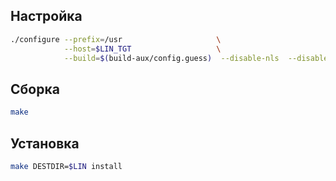 <package-info :package="package" showsbu></package-info>
<script>
                new Vue({
                el: '#main',
                data: { package: {} },
                mounted: function () {
                                this.getPackage('tar');
                },

                methods: {
                        getPackage: function(name) {
                                        getPackage(name)
                                        .then(response => this.package = response);
                        },
                }
  })
</script>

## Настройка
```bash
./configure --prefix=/usr                     \
            --host=$LIN_TGT                   \
            --build=$(build-aux/config.guess)  --disable-nls  --disable-acl 
```

## Сборка
```bash
make
```

## Установка
```bash
make DESTDIR=$LIN install
```

